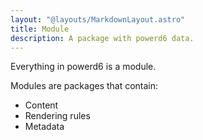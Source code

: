 ```yaml
---
layout: "@layouts/MarkdownLayout.astro"
title: Module
description: A package with powerd6 data.
---
```

Everything in powerd6 is a module.

Modules are packages that contain:

- Content
- Rendering rules
- Metadata
